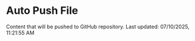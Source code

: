 # Auto Push File

Content that will be pushed to GitHub repository.
Last updated: 07/10/2025, 11:21:55 AM